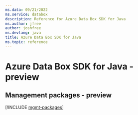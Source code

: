 ```yaml
---
ms.data: 09/21/2022
ms.service: databox
description: Reference for Azure Data Box SDK for Java
ms.author: jfree
author: joshfree
ms.devlang: java
title: Azure Data Box SDK for Java
ms.topic: reference
---
```

# Azure Data Box SDK for Java - preview

## Management packages - preview
[!INCLUDE [mgmt-packages](data-box-mgmt-index.md)]